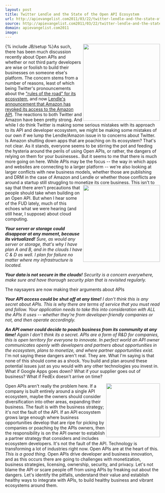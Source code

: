 ```yaml
---
layout: post
title: Twitter Lendle and the State of the Open API Ecosystem
url: http://apievangelist.com2011/03/22/twitter-lendle-and-the-state-of-the-open-api-ecosystem/
source: http://apievangelist.com2011/03/22/twitter-lendle-and-the-state-of-the-open-api-ecosystem/
domain: apievangelist.com2011
image: 
---
```

{% include JB/setup %}<img src="http://kinlane-productions.s3.amazonaws.com/Twitter-Logo.jpg"  width="250" align="right" />As such, there has been much discussion recently about Open APIs and whether or not third party developers are wise or foolish to build their businesses on someone else's platform. The concern stems from a number of reasons, least of which being Twitter's pronouncements about the <a title="&quot;Rules of the Road&quot; for Its Ecosystem" href="http://dev.twitter.com/pages/api_terms">"rules of the road" for its ecosystem</a>, and now <a title="Lendles announcement that Amazon has revoked its access to the Amazon API" href="http://lendle.me/">Lendle's announcement that Amazon has revoked its access to the Amazon API</a>.
The reactions to both Twitter and Amazon have been pretty strong. And while I do think Twitter is making some serious mistakes with its approach to its API and developer ecosystem, we might be making some mistakes of our own if we lump the Lendle/Amazon issue in to concerns about Twitter. Is Amazon shutting down apps that are poaching on its ecosystem? That's not clear.
As it stands, everyone seems to be stirring the pot and feeding the hysteria around the perils of using Open APIs, or rather, the dangers of relying on them for your businesses..
But it seems to me that there is much more going on here. While APIs may be the focus -- the way in which apps and websites are connecting to a larger platform -- we're also looking at larger conflicts with new business models, whether those are publishing and DRM in the case of Amazon and Lendle or whether those conflicts are around a startup still struggling to monetize its core business. <img src="http://kinlane-productions.s3.amazonaws.com/AWS_LOGO_CMYK.jpg"  width="250" align="right" /> This isn't to say that there aren't precautions that people should take when building on an Open API. But when I hear some of the FUD lately, much of this echoes what we were hearing (and still hear, I suppose) about cloud computing.
<p>
     <em><strong>Your server or storage could disappear at any moment, because its virtualized!</strong> Sure, as would any server or storage, that's why I have plan A and B, and in the clouds I have C &amp; D as well. I plan for failure no matter where my infrastructure is located.</em>
</p>
<p>
     <strong><em><strong>Your data is not secure in the clouds!</strong></em></strong> <em>Security is a concern everywhere, make sure and have thorough security plan that is revisited regularly.</em>
</p>
The naysayers are now making their arguments about APIs
<p>
     <em><strong>Your API access could be shut off at any time!</strong> I don't think this is any secret about APIs. This is why there are terms of service that you must read and follow. Your application needs to take this into consideration with ALL the APIs it uses -- whether they're from developer-friendly companies or not, and then operate accordingly.</em>
</p>
<p>
     <em><strong>An API owner could decide to poach business from its community at any time!</strong> Again I don't think its a secret. APIs are a form of R&amp;D for companies, this is open territory for everyone to innovate. In perfect world an API owner communicates openly with developers and partners about opportunities in the ecosystem, plans to monetize, and where partner opportunities exist.</em> I'm not saying these dangers aren't real. They are. What I'm saying is that none of this should come as a shock. You build and plan around these potential issues just as you would with any other technologies you invest in. What if Google Apps goes down? What if your supplier goes out of business? What if FedEx doesn't arrive on time?
</p>
Open APIs aren't really the problem here. <img src="http://kinlane-productions.s3.amazonaws.com/lendle-logo.png"  width="175" align="right" /> If a company is built entirely around a single API ecosystem, maybe the owners should consider diversification into other areas, expanding their business. The fault is with the business strategy; it's not the fault of the API.
If an API ecosystem grows large enough where business opportunities develop that are ripe for picking by companies or poaching by the APIs owners, then the responsibility is on the API owner to establish a partner strategy that considers and includes ecosystem developers. It's not the fault of the API.
Technology is transforming a lot of industries right now. Open APIs are at the heart of this. <em>This is a good thing</em>.
Open APIs drive developer and business innovation, and as this occurs there are going to challenges with monetization, business strategies, licensing, ownership, security, and privacy.
Let's not blame the API or scare people off from using APIs by freaking out about the dangers. Let's identify the pitfalls, understand their value and establish healthy ways to integrate with APIs, to build healthy business and vibrant ecosystems around them.
